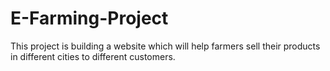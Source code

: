 # E-Farming-Project
This project is building a website which will help farmers sell their products in different cities to different customers.
